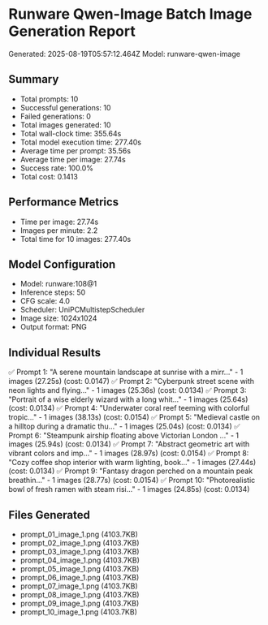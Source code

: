 # Runware Qwen-Image Batch Image Generation Report

Generated: 2025-08-19T05:57:12.464Z
Model: runware-qwen-image

## Summary
- Total prompts: 10
- Successful generations: 10
- Failed generations: 0
- Total images generated: 10
- Total wall-clock time: 355.64s
- Total model execution time: 277.40s
- Average time per prompt: 35.56s
- Average time per image: 27.74s
- Success rate: 100.0%
- Total cost: 0.1413

## Performance Metrics
- Time per image: 27.74s
- Images per minute: 2.2
- Total time for 10 images: 277.40s

## Model Configuration
- Model: runware:108@1
- Inference steps: 50
- CFG scale: 4.0
- Scheduler: UniPCMultistepScheduler
- Image size: 1024x1024
- Output format: PNG

## Individual Results
✅ Prompt 1: "A serene mountain landscape at sunrise with a mirr..." - 1 images (27.25s) (cost: 0.0147)
✅ Prompt 2: "Cyberpunk street scene with neon lights and flying..." - 1 images (25.36s) (cost: 0.0134)
✅ Prompt 3: "Portrait of a wise elderly wizard with a long whit..." - 1 images (25.64s) (cost: 0.0134)
✅ Prompt 4: "Underwater coral reef teeming with colorful tropic..." - 1 images (38.13s) (cost: 0.0154)
✅ Prompt 5: "Medieval castle on a hilltop during a dramatic thu..." - 1 images (25.04s) (cost: 0.0134)
✅ Prompt 6: "Steampunk airship floating above Victorian London ..." - 1 images (25.94s) (cost: 0.0134)
✅ Prompt 7: "Abstract geometric art with vibrant colors and imp..." - 1 images (28.97s) (cost: 0.0154)
✅ Prompt 8: "Cozy coffee shop interior with warm lighting, book..." - 1 images (27.44s) (cost: 0.0134)
✅ Prompt 9: "Fantasy dragon perched on a mountain peak breathin..." - 1 images (28.77s) (cost: 0.0154)
✅ Prompt 10: "Photorealistic bowl of fresh ramen with steam risi..." - 1 images (24.85s) (cost: 0.0134)

## Files Generated
- prompt_01_image_1.png (4103.7KB)
- prompt_02_image_1.png (4103.7KB)
- prompt_03_image_1.png (4103.7KB)
- prompt_04_image_1.png (4103.7KB)
- prompt_05_image_1.png (4103.7KB)
- prompt_06_image_1.png (4103.7KB)
- prompt_07_image_1.png (4103.7KB)
- prompt_08_image_1.png (4103.7KB)
- prompt_09_image_1.png (4103.7KB)
- prompt_10_image_1.png (4103.7KB)
